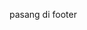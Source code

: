 pasang di footer

<script type="text/javascript" src="https://cdn.rawgit.com/aabellmy/safelink/f6bf914f/okta.js"></script>
<script>
protected_links = "cloudbank.xyz,adreactor.com,ucweb.com,dewalagu.org,facebook.com,google.com,twitter.com"; auto_safelink();
</script>
